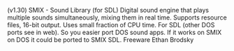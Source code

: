(v1.30) SMIX - Sound Library (for SDL) Digital sound engine that plays multiple sounds simultaneously, mixing them in real time.
Supports resource files, 16-bit output.
Uses small fraction of CPU time.  For SDL (other DOS ports see in web).
So you easier port DOS sound apps. If it works on SMIX on DOS it could be ported to SMIX SDL.
Freeware
Ethan Brodsky
